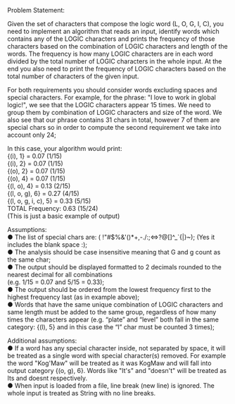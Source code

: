 Problem Statement:

Given the set of characters that compose the logic word (L, O, G, I, C), you need to implement an algorithm that
reads an input, identify words which contains any of the LOGIC characters and prints the frequency of those
characters based on the combination of LOGIC characters and length of the words. The frequency is how many
LOGIC characters are in each word divided by the total number of LOGIC characters in the whole input. At the end
you also need to print the frequency of LOGIC characters based on the total number of characters of the given input.  

For both requirements you should consider words excluding spaces and special characters.
For example, for the phrase: "I love to work in global logic!", we see that the LOGIC characters appear 15 times. We
need to group them by combination of LOGIC characters and size of the word. We also see that our phrase contains
31 chars in total, however 7 of them are special chars so in order to compute the second requirement we take into
account only 24;

In this case, your algorithm would print:  
{(i), 1} = 0.07 (1/15)  
{(i), 2} = 0.07 (1/15)  
{(o), 2} = 0.07 (1/15)  
{(o), 4} = 0.07 (1/15)  
{(l, o), 4} = 0.13 (2/15)  
{(l, o, g), 6} = 0.27 (4/15)  
{(l, o, g, i, c), 5} = 0.33 (5/15)  
TOTAL Frequency: 0.63 (15/24)  
(This is just a basic example of output)  

Assumptions:  
● The list of special chars are: ( !"#$%&'()*+,-./:;<=>?@[\]^_`{|}~); (Yes it includes the blank
space :);  
● The analysis should be case insensitive meaning that G and g count as the same char;  
● The output should be displayed formatted to 2 decimals rounded to the nearest decimal for all combinations  
(e.g. 1/15 = 0.07 and 5/15 = 0.33);  
● The output should be ordered from the lowest frequency first to the highest frequency last (as in example
above);  
● Words that have the same unique combination of LOGIC characters and same length must be added to the
same group, regardless of how many times the characters appear (e.g. “plate” and “level” both fall in the
same category: {(l), 5} and in this case the “l” char must be counted 3 times);

Additional assumptions:  
● If a word has any special character inside, not separated by space, it will be treated as a single word 
with special character(s) removed. For example the word "Kog'Maw" will be treated as it was KogMaw and will fall into
output category {(o, g), 6}. Words like "It's" and "doesn't" will be treated as Its and doesnt respectively.  
● When input is loaded from a file, line break (new line) is ignored. 
The whole input is treated as String with no line breaks.